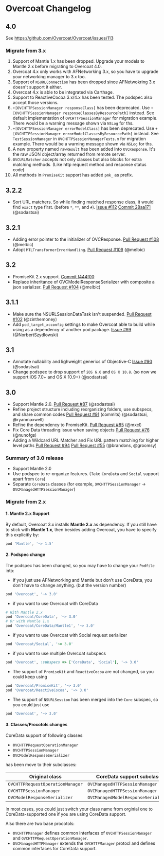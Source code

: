 # Overcoat Changelog

## 4.0

See https://github.com/Overcoat/Overcoat/issues/113

### Migrate from 3.x

1. Support of Mantle 1.x has been dropped. Upgrade your models to Mantle 2.x before migrating to Overcoat 4.0.
2. Overcoat 4.x only works with AFNetworking 3.x, so you have to upgrade your networking manager to 3.x too.
3. Support of `NSURLConnection` has been dropped since AFNetwokring 3.x doesn't support it either.
4. Overcoat 4.x is able to be integrated via Carthage.
5. Support to ReactiveCocoa 3.x/4.x has been tested. The podspec also accept those versions.
6. `+[OVCHTTPSessionManager responseClass]` has been deprecated. Use `+[OVCHTTPSessionManager responseClassesByResourcePath]` instead. See default implementation of `OVCHTTPSessionManager` for migration example. There would be a warning message shown via `NSLog` for ths.
7. `+[OVCHTTPSessionManager errorModelClass]` has been deprecated. Use `+[OVCHTTPSessionManager errorModelClassesByResourcePath]` instead. See `TestSessionManager` in `OVCHTTPSessionManagerTests.m` for migration example. There would be a warning message shown via `NSLog` for ths.
8. A new property named `rawResult` has been added into `OVCResponse`. It's the raw JSON object/array returned from remote server.
9. `OVCURLMatcher` accepts not only classes but also blocks for extra matching methods. (Like http request method and response status code)
10. All methods in `PromiseKit` support has added `pmk_` as prefix.

## 3.2.2

* Sort URL matchers. So while finding matched response class, it would find `exact` type first. (before `*`, `**`, and `#`). [Issue #112](https://github.com/Overcoat/Overcoat/issues/112) [Commit 28aa171](https://github.com/Overcoat/Overcoat/commit/28aa1715f83a328e22ba9696f2dd0a292c0eb563) (@sodastsai)

## 3.2.1

* Adding error pointer to the initializer of OVCResponse. [Pull Request #108](https://github.com/Overcoat/Overcoat/pull/108) (@melbic)
* Adopt `MTLTransformerErrorHandling`. [Pull Request #109](https://github.com/Overcoat/Overcoat/pull/109) (@melbic)

## 3.2

* PromiseKit 2.x support. [Commit f444f00 ](https://github.com/Overcoat/Overcoat/commit/f444f00a726967f7bcb76585da47fa1a4cd8aa5d)
* Replace inheritance of OVCModelResponseSerializer with composite a json serializer. [Pull Request #104](https://github.com/Overcoat/Overcoat/pull/104) (@melbic)

## 3.1.1

* Make sure the NSURLSessionDataTask isn't suspended. [Pull Request #102](https://github.com/Overcoat/Overcoat/pull/102) (@zinthemoney)
* Add `pod_target_xcconfig` settings to make Overcoat able to build while using as a dependency of another pod package. [Issue #99](https://github.com/Overcoat/Overcoat/issues/99) (@NorbertSzydlowski)

## 3.1

* Annotate nullability and lighweight generics of Objective-C [Issue #90](https://github.com/Overcoat/Overcoat/issues/90) (@sodastsai)
* Change podspec to drop support of `iOS 6.0` and `OS X 10.8`. (so now we support iOS 7.0+ and OS X 10.9+) (@sodastsai)

## 3.0

* Support Mantle 2.0. [Pull Request #87](https://github.com/Overcoat/Overcoat/pull/87) (@sodastsai)
* Refine project structure including reorganizing folders, use subspecs, and share common codes
  [Pull Request #91](https://github.com/Overcoat/Overcoat/pull/91) (commits) (@sodastsai, @ryanmaxwell)
* Refine the dependency to PromiseKit. [Pull Request #85](https://github.com/Overcoat/Overcoat/pull/85) (@mxcl)
* Fix Core Data threading issue when saving objects [Pull Request #76](https://github.com/Overcoat/Overcoat/pull/76) (@nunofgs)
* Adding a Wildcard URL Matcher and Fix URL pattern matching for higher level paths [Pull Request #94](https://github.com/Overcoat/Overcoat/pull/94) [Pull Request #55](https://github.com/Overcoat/Overcoat/pull/55) (@brandons, @groomsy)

### Summary of 3.0 release

* Support Mantle 2.0
* Use podspec to re-organize features. (Take `CoreData` and `Social` support apart from `Core`)
* Separate `CoreData` classes (for example, `OVCHTTPSessionManager` -> `OVCManagedHTTPSessionManager`)

### Migrate from 2.x

#### 1. Mantle 2.x Support

By default, Overcoat 3.x installs **Mantle 2.x** as dependency.
If you still have to stick with **Mantle 1.x**, then besides adding Overcoat, you have to specify this explicitly by:
```ruby
pod 'Mantle', '~> 1.5'
```

#### 2. Podspec change

The podspec has been changed, so you may have to change your `Podfile` into:

* if you just use AFNetworking and Mantle but don't use CoreData, you don't have to change anything. (but the version number)
```ruby
pod 'Overcoat', '~> 3.0'
```
* if you want to use Overcoat with CoreData
```ruby
# With Mantle 2.x
pod 'Overcoat/CoreData', '~> 3.0'
# Or with Mantle 1.x
pod 'Overcoat/CoreData/Mantle1', '~> 3.0'
```
* if you want to use Overcoat with Social request serializer
```ruby
pod 'Overcoat/Social`, '~> 3.0'
```
* if you want to use multiple Overcoat subspecs
```ruby
pod 'Overcoat', :subspecs => ['CoreData', 'Social'], '~> 3.0'
```
* The support of `PromiseKit` and `ReactiveCocoa` are not changed, so you could keep using
```ruby
pod 'Overcoat/PromiseKit', '~> 3.0'
pod 'Overcoat/ReactiveCocoa', '~> 3.0'
```
* The support of `NSURLSession` has been merged into the `Core` subspec, so you could just use
```ruby
pod 'Overcoat', '~> 3.0'
```

#### 3. Classes/Procotols changes

CoreData support of following classes:

* `OVCHTTPRequestOperationManager`
* `OVCHTTPSessionManager`
* `OVCModelResponseSerializer`

has been move to their subclasses:

Original class                   | CoreData support subclass
-------------------------------- | ------------------------------------
`OVCHTTPRequestOperationManager` | `OVCManagedHTTPSessionManager`
`OVCHTTPSessionManager`          | `OVCManagedHTTPSessionManager`
`OVCModelResponseSerializer`     | `OVCManagedModelResponseSerializer`

In most cases, you could just switch your class name from orginial one to CoreData-supported one
if you are using CoreData support.

Also there are two base procotols:

* `OVCHTTPManager` defines common interfaces of `OVCHTTPSessionManager` and `OVCHTTPRequestOperationManager`.
* `OVCManagedHTTPManager` extends the `OVCHTTPManager` protocl and defines common interfaces for CoreData support.
